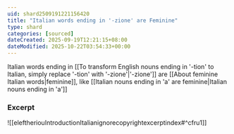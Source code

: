 ```yaml
---
uid: shard2509191221156420
title: "Italian words ending in '-zione' are Feminine"
type: shard
categories: [sourced]
dateCreated: 2025-09-19T12:21:15+08:00
dateModified: 2025-10-22T03:54:33+00:00
---
```

Italian words ending in [[To transform English nouns ending in '-tion' to Italian, simply replace '-tion' with '-zione'|'-zione']] are [[About feminine Italian words|feminine]], like [[Italian nouns ending in 'a' are feminine|Italian nouns ending in 'a']]
### Excerpt
![[eleftheriouIntroductionItalianignorecopyrightexcerptindex#^cfru1]]
